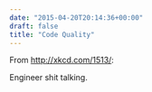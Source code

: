 ```yaml
---
date: "2015-04-20T20:14:36+00:00"
draft: false
title: "Code Quality"
---
```

From http://xkcd.com/1513/:

Engineer shit talking.
